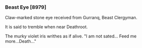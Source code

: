 ### Beast Eye [8979]

Claw-marked stone eye received from Gurranq, Beast Clergyman.

It is said to tremble when near Deathroot.

The murky violet iris writhes as if alive. "I am not sated... Feed me more...Death..."